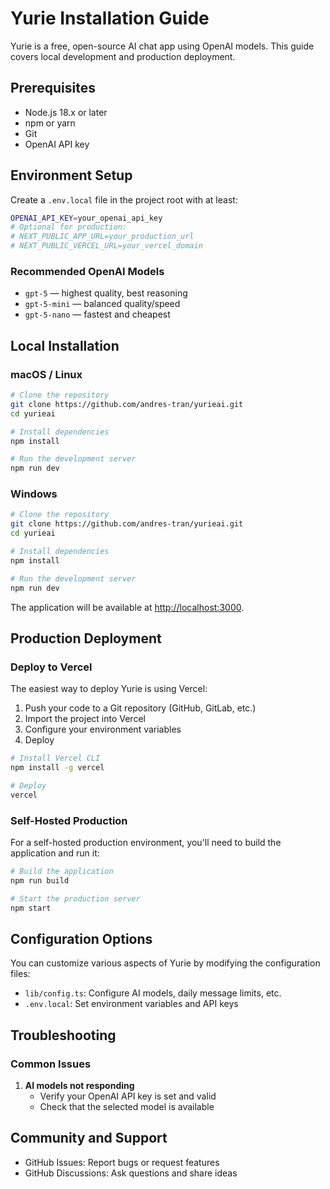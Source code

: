 # Yurie Installation Guide

Yurie is a free, open-source AI chat app using OpenAI models. This guide covers local development and production deployment.

## Prerequisites

- Node.js 18.x or later
- npm or yarn
- Git
- OpenAI API key

## Environment Setup

Create a `.env.local` file in the project root with at least:

```bash
OPENAI_API_KEY=your_openai_api_key
# Optional for production:
# NEXT_PUBLIC_APP_URL=your_production_url
# NEXT_PUBLIC_VERCEL_URL=your_vercel_domain
```


### Recommended OpenAI Models

 - `gpt-5` — highest quality, best reasoning
 - `gpt-5-mini` — balanced quality/speed
 - `gpt-5-nano` — fastest and cheapest

## Local Installation

### macOS / Linux

```bash
# Clone the repository
git clone https://github.com/andres-tran/yurieai.git
cd yurieai

# Install dependencies
npm install

# Run the development server
npm run dev
```

### Windows

```bash
# Clone the repository
git clone https://github.com/andres-tran/yurieai.git
cd yurieai

# Install dependencies
npm install

# Run the development server
npm run dev
```

The application will be available at [http://localhost:3000](http://localhost:3000).

 

## Production Deployment

### Deploy to Vercel

The easiest way to deploy Yurie is using Vercel:

1. Push your code to a Git repository (GitHub, GitLab, etc.)
2. Import the project into Vercel
3. Configure your environment variables
4. Deploy

```bash
# Install Vercel CLI
npm install -g vercel

# Deploy
vercel
```

### Self-Hosted Production

For a self-hosted production environment, you'll need to build the application and run it:

```bash
# Build the application
npm run build

# Start the production server
npm start
```

## Configuration Options

You can customize various aspects of Yurie by modifying the configuration files:

- `lib/config.ts`: Configure AI models, daily message limits, etc.
- `.env.local`: Set environment variables and API keys

## Troubleshooting

### Common Issues

1. **AI models not responding**
   - Verify your OpenAI API key is set and valid
   - Check that the selected model is available

## Community and Support

- GitHub Issues: Report bugs or request features
- GitHub Discussions: Ask questions and share ideas